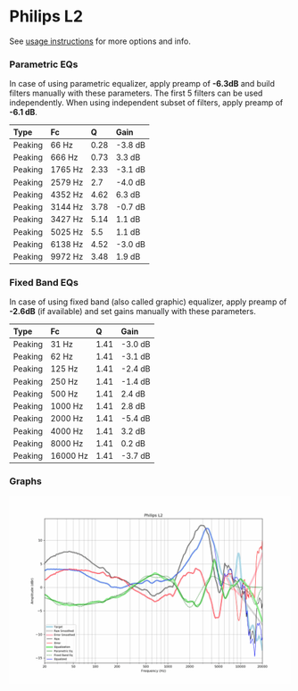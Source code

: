# Philips L2
See [usage instructions](https://github.com/jaakkopasanen/AutoEq#usage) for more options and info.

### Parametric EQs
In case of using parametric equalizer, apply preamp of **-6.3dB** and build filters manually
with these parameters. The first 5 filters can be used independently.
When using independent subset of filters, apply preamp of **-6.1 dB**.

| Type    | Fc      |    Q | Gain    |
|:--------|:--------|:-----|:--------|
| Peaking | 66 Hz   | 0.28 | -3.8 dB |
| Peaking | 666 Hz  | 0.73 | 3.3 dB  |
| Peaking | 1765 Hz | 2.33 | -3.1 dB |
| Peaking | 2579 Hz | 2.7  | -4.0 dB |
| Peaking | 4352 Hz | 4.62 | 6.3 dB  |
| Peaking | 3144 Hz | 3.78 | -0.7 dB |
| Peaking | 3427 Hz | 5.14 | 1.1 dB  |
| Peaking | 5025 Hz | 5.5  | 1.1 dB  |
| Peaking | 6138 Hz | 4.52 | -3.0 dB |
| Peaking | 9972 Hz | 3.48 | 1.9 dB  |

### Fixed Band EQs
In case of using fixed band (also called graphic) equalizer, apply preamp of **-2.6dB**
(if available) and set gains manually with these parameters.

| Type    | Fc       |    Q | Gain    |
|:--------|:---------|:-----|:--------|
| Peaking | 31 Hz    | 1.41 | -3.0 dB |
| Peaking | 62 Hz    | 1.41 | -3.1 dB |
| Peaking | 125 Hz   | 1.41 | -2.4 dB |
| Peaking | 250 Hz   | 1.41 | -1.4 dB |
| Peaking | 500 Hz   | 1.41 | 2.4 dB  |
| Peaking | 1000 Hz  | 1.41 | 2.8 dB  |
| Peaking | 2000 Hz  | 1.41 | -5.4 dB |
| Peaking | 4000 Hz  | 1.41 | 3.2 dB  |
| Peaking | 8000 Hz  | 1.41 | 0.2 dB  |
| Peaking | 16000 Hz | 1.41 | -3.7 dB |

### Graphs
![](./Philips%20L2.png)